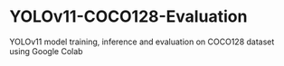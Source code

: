 # YOLOv11-COCO128-Evaluation
YOLOv11 model training, inference and evaluation on COCO128 dataset using Google Colab
